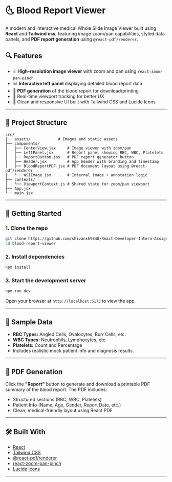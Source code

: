 # 🌜 Blood Report Viewer

A modern and interactive medical Whole Slide Image Viewer built using **React** and **Tailwind css**, featuring image zoom/pan capabilities, styled data panels, and **PDF report generation** using `@react-pdf/renderer`.

## 🔍 Features

- 🗉️ **High-resolution image viewer** with zoom and pan using `react-zoom-pan-pinch`
- 📊 **Interactive left panel** displaying detailed blood report data
- 📃 **PDF generation** of the blood report for download/printing
- 🧠 Real-time viewport tracking for better UX
- 🎨 Clean and responsive UI built with Tailwind CSS and Lucide Icons

---

## 📁 Project Structure

```
src/
├── assets/            # Images and static assets
├── components/
│   ├── CenterView.jsx     # Image viewer with zoom/pan
│   ├── LeftPanel.jsx      # Report panel showing RBC, WBC, Platelets
│   ├── ReportButton.jsx   # PDF report generator button
│   ├── Header.jsx         # App header with branding and timestamp
│   ├── BloodReportPDF.jsx # PDF document layout using @react-pdf/renderer
│   └── WSIImage.jsx       # Internal image + annotation logic
├── contexts/
│   └── ViewportContext.js # Shared state for zoom/pan viewport
├── App.jsx
└── main.jsx
```

---

## 🚀 Getting Started

### 1. Clone the repo

```bash
git clone https://github.com/shivansh9848/React-Developer-Intern-Assignment.git
cd blood-report-viewer
```

### 2. Install dependencies

```bash
npm install
```

### 3. Start the development server

```bash
npm run dev
```

Open your browser at `http://localhost:5173` to view the app.

---

## 🧪 Sample Data

- **RBC Types:** Angled Cells, Ovalocytes, Burr Cells, etc.
- **WBC Types:** Neutrophils, Lymphocytes, etc.
- **Platelets:** Count and Percentage
- Includes realistic mock patient info and diagnosis results.

---

## 📄 PDF Generation

Click the **"Report"** button to generate and download a printable PDF summary of the blood report. The PDF includes:

- Structured sections (RBC, WBC, Platelets)
- Patient Info (Name, Age, Gender, Report Date, etc.)
- Clean, medical-friendly layout using React PDF

---

## 🛠️ Built With

- [React](https://reactjs.org/)
- [Tailwind CSS](https://tailwindcss.com/)
- [@react-pdf/renderer](https://react-pdf.org/)
- [react-zoom-pan-pinch](https://www.npmjs.com/package/react-zoom-pan-pinch)
- [Lucide Icons](https://lucide.dev/)

---


